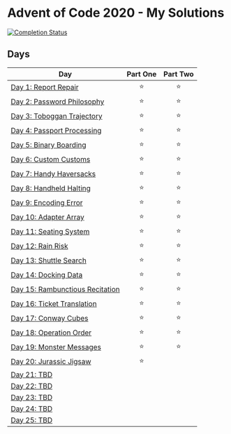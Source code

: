# Advent of Code 2020 - My Solutions
[![Completion Status](https://img.shields.io/endpoint?url=https://raw.githubusercontent.com/crookoo/adventofcode-2020/main/.github/badges/completion.json?token=AEA5HXDCDYT3R5TZ5T54XODALG2AO)](https://github.com/crookoo/adventofcode-2020)

## Days


| Day  | Part One | Part Two |
|---|:---:|:---:|
| [Day 1: Report Repair](https://github.com/crookoo/adventofcode-2020/tree/main/day01)| ⭐ | ⭐ |
| [Day 2: Password Philosophy](https://github.com/crookoo/adventofcode-2020/tree/main/day02)| ⭐ | ⭐ |
| [Day 3: Toboggan Trajectory](https://github.com/crookoo/adventofcode-2020/tree/main/day03)| ⭐ | ⭐ |
| [Day 4: Passport Processing](https://github.com/crookoo/adventofcode-2020/tree/main/day04)| ⭐ | ⭐ |
| [Day 5: Binary Boarding](https://github.com/crookoo/adventofcode-2020/tree/main/day05)| ⭐ | ⭐ |
| [Day 6: Custom Customs](https://github.com/crookoo/adventofcode-2020/tree/main/day06)| ⭐ | ⭐ |
| [Day 7: Handy Haversacks](https://github.com/crookoo/adventofcode-2020/tree/main/day07)| ⭐ | ⭐ |
| [Day 8: Handheld Halting](https://github.com/crookoo/adventofcode-2020/tree/main/day08)| ⭐ | ⭐ |
| [Day 9: Encoding Error](https://github.com/crookoo/adventofcode-2020/tree/main/day09)| ⭐ | ⭐ |
| [Day 10: Adapter Array](https://github.com/crookoo/adventofcode-2020/tree/main/day10)| ⭐ | ⭐ |
| [Day 11: Seating System](https://github.com/crookoo/adventofcode-2020/tree/main/day11)| ⭐ | ⭐ |
| [Day 12: Rain Risk](https://github.com/crookoo/adventofcode-2020/tree/main/day12)| ⭐ | ⭐ |
| [Day 13: Shuttle Search](https://github.com/crookoo/adventofcode-2020/tree/main/day13)| ⭐ | ⭐ |
| [Day 14: Docking Data](https://github.com/crookoo/adventofcode-2020/tree/main/day14)| ⭐ | ⭐ |
| [Day 15: Rambunctious Recitation](https://github.com/crookoo/adventofcode-2020/tree/main/day15)| ⭐ | ⭐ |
| [Day 16: Ticket Translation](https://github.com/crookoo/adventofcode-2020/tree/main/day16)| ⭐ | ⭐ |
| [Day 17: Conway Cubes](https://github.com/crookoo/adventofcode-2020/tree/main/day17)| ⭐ | ⭐ |
| [Day 18: Operation Order](https://github.com/crookoo/adventofcode-2020/tree/main/day18)| ⭐ | ⭐ |
| [Day 19: Monster Messages](https://github.com/crookoo/adventofcode-2020/tree/main/day19)| ⭐ | ⭐ |
| [Day 20: Jurassic Jigsaw](https://github.com/crookoo/adventofcode-2020/tree/main/day20)| ⭐ | |
| [Day 21: TBD]()| | |
| [Day 22: TBD]()| | |
| [Day 23: TBD]()| | |
| [Day 24: TBD]()| | |
| [Day 25: TBD]()| | |